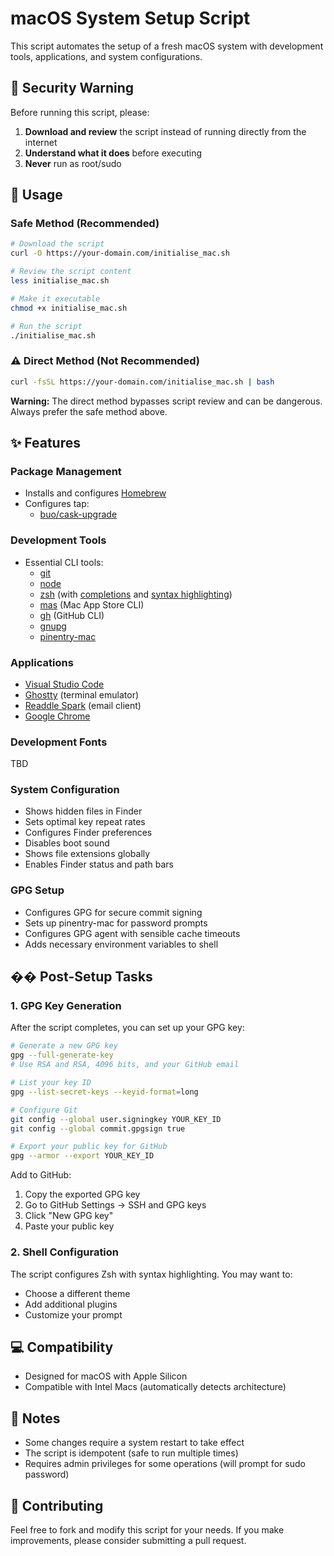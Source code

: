 # macOS System Setup Script

This script automates the setup of a fresh macOS system with development tools, applications, and system configurations.

## 🚨 Security Warning

Before running this script, please:
1. **Download and review** the script instead of running directly from the internet
2. **Understand what it does** before executing
3. **Never** run as root/sudo

## 🚀 Usage

### Safe Method (Recommended)

```bash
# Download the script
curl -O https://your-domain.com/initialise_mac.sh

# Review the script content
less initialise_mac.sh

# Make it executable
chmod +x initialise_mac.sh

# Run the script
./initialise_mac.sh
```

### ⚠️ Direct Method (Not Recommended)

```bash
curl -fsSL https://your-domain.com/initialise_mac.sh | bash
```

**Warning:** The direct method bypasses script review and can be dangerous. Always prefer the safe method above.

## ✨ Features

### Package Management
- Installs and configures [Homebrew](https://brew.sh/)
- Configures tap:
  - [buo/cask-upgrade](https://github.com/buo/homebrew-cask-upgrade)

### Development Tools
- Essential CLI tools:
  - [git](https://git-scm.com/)
  - [node](https://nodejs.org/)
  - [zsh](https://www.zsh.org/) (with [completions](https://github.com/zsh-users/zsh-completions) and [syntax highlighting](https://github.com/zsh-users/zsh-syntax-highlighting))
  - [mas](https://github.com/mas-cli/mas) (Mac App Store CLI)
  - [gh](https://cli.github.com/) (GitHub CLI)
  - [gnupg](https://gnupg.org/)
  - [pinentry-mac](https://github.com/GPGTools/pinentry-mac)

### Applications
- [Visual Studio Code](https://code.visualstudio.com/)
- [Ghostty](https://ghostty.dev/) (terminal emulator)
- [Readdle Spark](https://sparkmailapp.com/) (email client)
- [Google Chrome](https://www.google.com/chrome/)

### Development Fonts
TBD

### System Configuration
- Shows hidden files in Finder
- Sets optimal key repeat rates
- Configures Finder preferences
- Disables boot sound
- Shows file extensions globally
- Enables Finder status and path bars

### GPG Setup
- Configures GPG for secure commit signing
- Sets up pinentry-mac for password prompts
- Configures GPG agent with sensible cache timeouts
- Adds necessary environment variables to shell

## �� Post-Setup Tasks

### 1. GPG Key Generation

After the script completes, you can set up your GPG key:

```bash
# Generate a new GPG key
gpg --full-generate-key
# Use RSA and RSA, 4096 bits, and your GitHub email

# List your key ID
gpg --list-secret-keys --keyid-format=long

# Configure Git
git config --global user.signingkey YOUR_KEY_ID
git config --global commit.gpgsign true

# Export your public key for GitHub
gpg --armor --export YOUR_KEY_ID
```

Add to GitHub:
1. Copy the exported GPG key
2. Go to GitHub Settings → SSH and GPG keys
3. Click "New GPG key"
4. Paste your public key

### 2. Shell Configuration

The script configures Zsh with syntax highlighting. You may want to:
- Choose a different theme
- Add additional plugins
- Customize your prompt

## 💻 Compatibility

- Designed for macOS with Apple Silicon
- Compatible with Intel Macs (automatically detects architecture)

## 📝 Notes

- Some changes require a system restart to take effect
- The script is idempotent (safe to run multiple times)
- Requires admin privileges for some operations (will prompt for sudo password)

## 🤝 Contributing

Feel free to fork and modify this script for your needs. If you make improvements, please consider submitting a pull request. 
